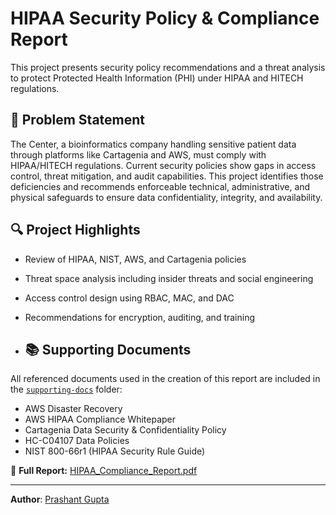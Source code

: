 # HIPAA Security Policy & Compliance Report

This project presents security policy recommendations and a threat analysis to protect Protected Health Information (PHI) under HIPAA and HITECH regulations.

## 🧩 Problem Statement

The Center, a bioinformatics company handling sensitive patient data through platforms like Cartagenia and AWS, must comply with HIPAA/HITECH regulations. Current security policies show gaps in access control, threat mitigation, and audit capabilities. This project identifies those deficiencies and recommends enforceable technical, administrative, and physical safeguards to ensure data confidentiality, integrity, and availability.

## 🔍 Project Highlights

- Review of HIPAA, NIST, AWS, and Cartagenia policies
- Threat space analysis including insider threats and social engineering
- Access control design using RBAC, MAC, and DAC
- Recommendations for encryption, auditing, and training

- ## 📚 Supporting Documents

All referenced documents used in the creation of this report are included in the [`supporting-docs`](supporting-docs) folder:

- AWS Disaster Recovery
- AWS HIPAA Compliance Whitepaper
- Cartagenia Data Security & Confidentiality Policy
- HC-C04107 Data Policies
- NIST 800-66r1 (HIPAA Security Rule Guide)

📄 **Full Report:** [HIPAA_Compliance_Report.pdf](HIPAA_Compliance_Report.pdf)

---

**Author**: [Prashant Gupta](https://www.linkedin.com/in/prashantgupta2002)
